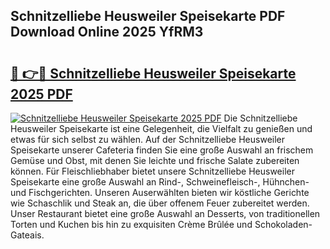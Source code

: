 ## Schnitzelliebe Heusweiler Speisekarte PDF Download Online 2025 YfRM3

# <h2><a href="http://gc77fx.nevu.top/?p=Schnitzelliebe+Heusweiler+Speisekarte">🔗 👉🔴 Schnitzelliebe Heusweiler Speisekarte 2025 PDF</a></h2>

[![Schnitzelliebe Heusweiler Speisekarte 2025 PDF](https://i.imgur.com/dBaPXMq.png)](http://gc77fx.nevu.top/?p=Schnitzelliebe+Heusweiler+Speisekarte)
Die Schnitzelliebe Heusweiler Speisekarte ist eine Gelegenheit, die Vielfalt zu genießen und etwas für sich selbst zu wählen. Auf der Schnitzelliebe Heusweiler Speisekarte unserer Cafeteria finden Sie eine große Auswahl an frischem Gemüse und Obst, mit denen Sie leichte und frische Salate zubereiten können. Für Fleischliebhaber bietet unsere Schnitzelliebe Heusweiler Speisekarte eine große Auswahl an Rind-, Schweinefleisch-, Hühnchen- und Fischgerichten. Unseren Auserwählten bieten wir köstliche Gerichte wie Schaschlik und Steak an, die über offenem Feuer zubereitet werden. Unser Restaurant bietet eine große Auswahl an Desserts, von traditionellen Torten und Kuchen bis hin zu exquisiten Crème Brûlée und Schokoladen-Gateais.

